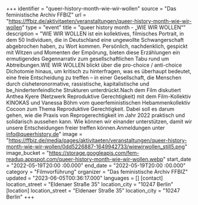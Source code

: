 +++
identifier = "queer-history-month-wie-wir-wollen"
source = "Das feministische Archiv FFBIZ"
url = "https://ffbiz.de/aktivitaeten/veranstaltungen/queer-history-month-wie-wir-wollen"
type = "event"
title = "queer history month - „WIE WIR WOLLEN“"
description = "WIE WIR WOLLEN ist ein kollektives, filmisches Portrait, in dem 50 Individuen, die in Deutschland eine ungewollte Schwangerschaft abgebrochen haben, zu Wort kommen. Persönlich, nachdenklich, gespickt mit Witzen und Momenten der Empörung, bieten diese Erzählungen ein ermutigendes Gegennarrativ zum gesellschaftlichen Tabu rund um Abtreibungen.WIE WIR WOLLEN blickt über die pro-choice / anti-choice Dichotomie hinaus, um kritisch zu hinterfragen, was es überhaupt bedeutet, eine freie Entscheidung zu treffen – in einer Gesellschaft, die Menschen durch cisheteronormative, rassistische, kapitalistische und be_hindertenfeindliche Strukturen unterdrückt.Nach dem Film diskutiert Anthea Kyere (Netzwerk Reproduktive Gerechtigkeit) mit dem Film-Kollektiv KINOKAS und Vanessa Böhm vom queerfeministischen Hebammenkollektiv Cocoon zum Thema Reproduktive Gerechtigkeit. Dabei soll es darum gehen, wie die Praxis von Reprogerechtigkeit im Jahr 2022 praktisch und solidarisch aussehen kann. Wie können wir einander unterstützen, damit wir unsere Entscheidungen freier treffen können.Anmeldungen unter info@queerhistory.de"
image = "https://ffbiz.de/media/pages/aktivitaeten/veranstaltungen/queer-history-month-wie-wir-wollen/0dd5226887-1649942733/wiewirwollen_still5.png"
image_bucket = "https://storage.googleapis.com/fem-readup.appspot.com/queer-history-month-wie-wir-wollen.webp"
start_date = "2022-05-19T20:00 :00.000"
end_date = "2022-05-19T20:00 :00.000"
category = "Filmvorführung"
organizer = "Das feministische Archiv FFBIZ"
updated = "2023-06-05T00:36:17.000"
languages = []
[contact]
location_street = "Eldenaer Straße 35"
location_city = "10247 Berlin"
[location]
location_street = "Eldenaer Straße 35"
location_city = "10247 Berlin"
+++